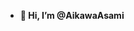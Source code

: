 - **👋 Hi, I’m @AikawaAsami**

<!---
AikawaAsami/AikawaAsami is a ✨ special ✨ repository because its `README.md` (this file) appears on your GitHub profile.
You can click the Preview link to take a look at your changes.
--->
